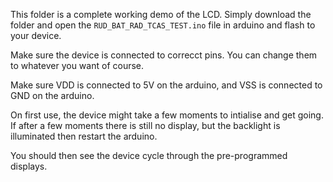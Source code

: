 This folder is a complete working demo of the LCD. Simply download the folder and open the `RUD_BAT_RAD_TCAS_TEST.ino` file in arduino and flash to your device.    

Make sure the device is connected to correcct pins. You can change them to whatever you want of course.    

Make sure VDD is connected to 5V on the arduino, and VSS is connected to GND on the arduino.    

On first use, the device might take a few moments to intialise and get going. If after a few moments there is still no display, but the backlight is illuminated then restart the arduino.    

You should then see the device cycle through the pre-programmed displays.
